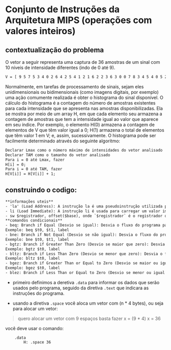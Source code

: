 # Conjunto de Instruções da Arquitetura MIPS (operações com valores inteiros)

## contextualização do problema

O vetor a seguir representa uma captura de 36 amostras de um sinal com 10 níveis de intensidade
diferentes (indo de 0 até 9).
```txt
V = [ 9 5 7 5 3 4 0 2 6 4 2 5 4 1 2 1 6 2 2 3 6 3 0 0 7 8 3 4 5 4 0 5 2 9 8 7 ]
```
Normalmente, em tarefas de processamento de sinais, sejam eles unidimensionais ou bidimensionais
(como imagens digitais, por exemplo) uma ação comumente realizada é obter o histograma do sinal
disponível.
O cálculo do histograma é a contagem do número de amostras existentes para cada intensidade que se
apresenta nas amostras disponibilizadas. Ela se mostra por meio de um array H, em que cada elemento
seu armazena a contagem de amostras que tem a intensidade igual ao valor que aparece em seu índice.
Por exemplo, o elemento H(0) armazena a contagem de elementos de V que têm valor igual a 0; H(1)
armazena o total de elementos que têm valor 1 em V; e, assim, sucessivamente.
O histograma pode ser facilmente determinado através do seguinte algoritmo:

```txt
Declarar Lmax como o número máximo de intensidades do vetor analisado
Declarar TAM como o tamanho do vetor analisado
Para i = 0 até Lmax, fazer
H[i] = 0;
Para i = 0 até TAM, fazer
H[V[i]] = H[V[i]] + 1;
```

## construindo o codigo:

```txt
**informações uteis**
- 'la' (Load Address): A instrução la é uma pseudoinstrução utilizada para carregar o endereço de uma label ou símbolo na memória para um registrador.
- li (Load Immediate): A instrução li é usada para carregar um valor imediato (constante) em um registrador.
- sw $registrador, offset($base), onde `$registrador` é o registrador que contém o valor que será armazenado na memória , `offset` é o deslocamento em relação ao endereço base e `$base` é o registrador que contém o endereço base.
**comandos condicionais**
- beq: Branch if Equal (Desvio se igual): Desvia o fluxo do programa para um determinado rótulo se dois registradores forem iguais.
Exemplo: beq $t0, $t1, label
- bne: Branch if Not Equal (Desvio se não igual): Desvia o fluxo do programa para um determinado rótulo se dois registradores não forem iguais.
Exemplo: bne $t0, $t1, label
- bgtz: Branch if Greater Than Zero (Desvio se maior que zero): Desvia o fluxo do programa para um determinado rótulo se um registrador for maior que zero.
Exemplo: bgtz $t0, label
- bltz: Branch if Less Than Zero (Desvio se menor que zero): Desvia o fluxo do programa para um determinado rótulo se um registrador for menor que zero.
Exemplo: bltz $t0, label
- bgez: Branch if Greater Than or Equal to Zero (Desvio se maior ou igual a zero): Desvia o fluxo do programa para um determinado rótulo se um registrador for maior ou igual a zero.
Exemplo: bgez $t0, label
- blez: Branch if Less Than or Equal to Zero (Desvio se menor ou igual a zero): Desvia o fluxo do programa para um determinado rótulo se um registrador for menor ou igual a zero.
```

- primeiro definimos a deretiva `.data` para informar os dados que serão usados pelo programa, seguido da diretiva `.text` que indicara as instruções do programa. 

- usando a diretiva `.space` você aloca um vetor com (n * 4 bytes), ou seja para alocar um vetor:

> quero alocar um vetor com 9 espaços
basta fazer x = (9 * 4)
x = 36

você deve usar o comando:

```assembly
    .data
        H: .space 36
```
